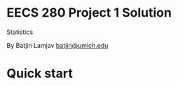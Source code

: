 EECS 280 Project 1 Solution
===========================
Statistics

By Batjin Lamjav <batjin@umich.edu>

# Quick start
```console